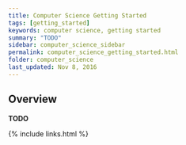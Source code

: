 ```yaml
---
title: Computer Science Getting Started
tags: [getting_started]
keywords: computer science, getting started
summary: "TODO"
sidebar: computer_science_sidebar
permalink: computer_science_getting_started.html
folder: computer_science
last_updated: Nov 8, 2016
---
```


## Overview

**TODO**

{% include links.html %}
